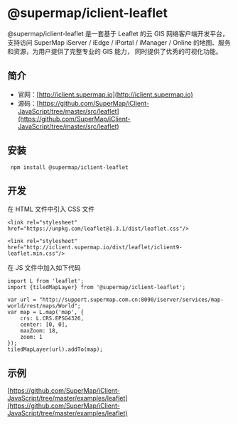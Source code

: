 # @supermap/iclient-leaflet

@supermap/iclient-leaflet 是一套基于 Leaflet 的云 GIS 网络客户端开发平台， 支持访问 SuperMap iServer / iEdge / iPortal / iManager / Online 的地图、服务和资源，为用户提供了完整专业的 GIS 能力， 同时提供了优秀的可视化功能。

## 简介
* 官网：[http://iclient.supermap.io](http://iclient.supermap.io)
* 源码：[https://github.com/SuperMap/iClient-JavaScript/tree/master/src/leaflet](https://github.com/SuperMap/iClient-JavaScript/tree/master/src/leaflet)

## 安装

```
 npm install @supermap/iclient-leaflet
```

## 开发

在 HTML 文件中引入 CSS  文件

```
<link rel="stylesheet" href="https://unpkg.com/leaflet@1.3.1/dist/leaflet.css"/>

<link rel="stylesheet" href="http://iclient.supermap.io/dist/leaflet/iclient9-leaflet.min.css"/>
```

在 JS 文件中加入如下代码

```
import L from 'leaflet';
import {tiledMapLayer} from '@supermap/iclient-leaflet';

var url = "http://support.supermap.com.cn:8090/iserver/services/map-world/rest/maps/World";
var map = L.map('map', {
    crs: L.CRS.EPSG4326,
    center: [0, 0],
    maxZoom: 18,
    zoom: 1
});
tiledMapLayer(url).addTo(map);
```

## 示例
 [https://github.com/SuperMap/iClient-JavaScript/tree/master/examples/leaflet](https://github.com/SuperMap/iClient-JavaScript/tree/master/examples/leaflet)
